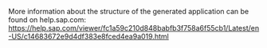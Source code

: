 More information about the structure of the generated application can be found on help.sap.com:
https://help.sap.com/viewer/fc1a59c210d848babfb3f758a6f55cb1/Latest/en-US/c14683672e9d4df383e8fced4ea9a019.html
